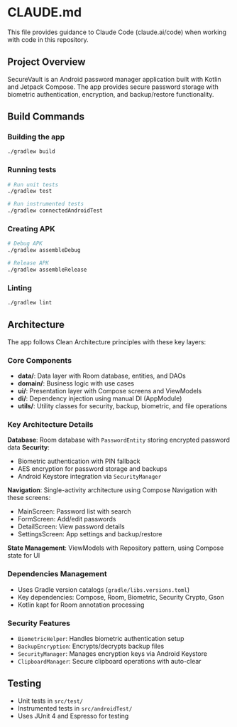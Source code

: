 # CLAUDE.md

This file provides guidance to Claude Code (claude.ai/code) when working with code in this repository.

## Project Overview

SecureVault is an Android password manager application built with Kotlin and Jetpack Compose. The app provides secure password storage with biometric authentication, encryption, and backup/restore functionality.

## Build Commands

### Building the app
```bash
./gradlew build
```

### Running tests
```bash
# Run unit tests
./gradlew test

# Run instrumented tests
./gradlew connectedAndroidTest
```

### Creating APK
```bash
# Debug APK
./gradlew assembleDebug

# Release APK
./gradlew assembleRelease
```

### Linting
```bash
./gradlew lint
```

## Architecture

The app follows Clean Architecture principles with these key layers:

### Core Components
- **data/**: Data layer with Room database, entities, and DAOs
- **domain/**: Business logic with use cases
- **ui/**: Presentation layer with Compose screens and ViewModels
- **di/**: Dependency injection using manual DI (AppModule)
- **utils/**: Utility classes for security, backup, biometric, and file operations

### Key Architecture Details

**Database**: Room database with `PasswordEntity` storing encrypted password data
**Security**: 
- Biometric authentication with PIN fallback
- AES encryption for password storage and backups
- Android Keystore integration via `SecurityManager`

**Navigation**: Single-activity architecture using Compose Navigation with these screens:
- MainScreen: Password list with search
- FormScreen: Add/edit passwords
- DetailScreen: View password details
- SettingsScreen: App settings and backup/restore

**State Management**: ViewModels with Repository pattern, using Compose state for UI

### Dependencies Management
- Uses Gradle version catalogs (`gradle/libs.versions.toml`)
- Key dependencies: Compose, Room, Biometric, Security Crypto, Gson
- Kotlin kapt for Room annotation processing

### Security Features
- `BiometricHelper`: Handles biometric authentication setup
- `BackupEncryption`: Encrypts/decrypts backup files
- `SecurityManager`: Manages encryption keys via Android Keystore
- `ClipboardManager`: Secure clipboard operations with auto-clear

## Testing
- Unit tests in `src/test/`
- Instrumented tests in `src/androidTest/`
- Uses JUnit 4 and Espresso for testing